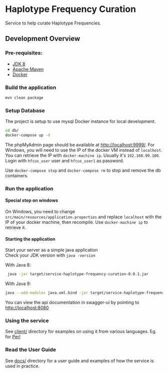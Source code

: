 # Haplotype Frequency Curation

Service to help curate Haplotype Frequencies.

## Development Overview  

### Pre-requisites:
 - [JDK 8](http://www.oracle.com/technetwork/java/javase/downloads/jdk8-downloads-2133151.html)
 - [Apache Maven](http://maven.apache.org)
 - [Docker](http://docker.com)

### Build the application

```bash
mvn clean package
```

### Setup Database

The project is setup to use mysql Docker instance for local development.
```bash
cd db/
docker-compose up -d
```
The phpMyAdmin page should be available at [http://localhost:9999/](http://localhost:9999/). For Windows, you will need to use the IP of the docker VM instead of `localhost`. You can retrieve the IP with `docker-machine ip`. Usually it's `192.168.99.100`. 
Login with `hfcus_user` user and `hfcus_user1` as password.

Use `docker-compose stop` and `docker-compose rm` to stop and remove the db containers.

### Run the application

#### Special step on windows
On Windows, you need to change `src/main/resources/application.properties` and replace `localhost` with the IP of your docker machine, then recompile. Use `docker-machine ip` to retrieve it.

#### Starting the application

Start your server as a simple java application  
Check your JDK version with `java -version`

With Java 8:
```bash
 java -jar target/service-haplotype-frequency-curation-0.0.1.jar
```

With Java 9:
```bash
java --add-modules java.xml.bind -jar target/service-haplotype-frequency-curation-0.0.1.jar
```

You can view the api documentation in swagger-ui by pointing to  [http://localhost:8080](http://localhost:8080/)

### Using the service
See [client/](client/) directory for examples on using it from various languages. Eg. for [Perl](client/perl)

### Read the User Guide
See [docs/](docs/) directory for a user guide and examples of how the service is used in practice.
